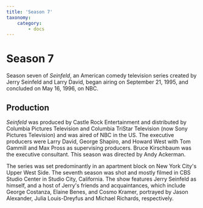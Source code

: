 ```yaml
---
title: 'Season 7'
taxonomy:
    category:
        - docs
---
```


# Season 7

Season seven of _Seinfeld_, an American comedy television series created by Jerry Seinfeld and Larry David, began airing on September 21, 1995, and concluded on May 16, 1996, on NBC.

## Production

_Seinfeld_ was produced by Castle Rock Entertainment and distributed by Columbia Pictures Television and Columbia TriStar Television (now Sony Pictures Television) and was aired of NBC in the US. The executive producers were Larry David, George Shapiro, and Howard West with Tom Gammill and Max Pross as supervising producers. Bruce Kirschbaum was the executive consultant. This season was directed by Andy Ackerman.

The series was set predominantly in an apartment block on New York City's Upper West Side. The seventh season was shot and mostly filmed in CBS Studio Center in Studio City, California. The show features Jerry Seinfeld as himself, and a host of Jerry's friends and acquaintances, which include George Costanza, Elaine Benes, and Cosmo Kramer, portrayed by Jason Alexander, Julia Louis-Dreyfus and Michael Richards, respectively.
